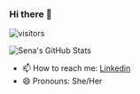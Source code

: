 ### Hi there 👋

![visitors](https://img.shields.io/badge/dynamic/json?color=informational&label=visitor%20count&query=value&url=https%3A%2F%2Fapi.countapi.xyz%2Fhit%2Fkilicars.kilicars%2Freadme)

![Sena's GitHub Stats](https://github-readme-stats.vercel.app/api?username=kilicars&show_icons=true)

- 📫 How to reach me: [Linkedin](https://www.linkedin.com/in/sena-k%C4%B1l%C4%B1%C3%A7arslan-2370884/)
- 😄 Pronouns: She/Her

<!--
**kilicars/kilicars** is a ✨ _special_ ✨ repository because its `README.md` (this file) appears on your GitHub profile.

Here are some ideas to get you started:

- 🔭 I’m currently working on ...
- 🌱 I’m currently learning ...
- 👯 I’m looking to collaborate on ...
- 🤔 I’m looking for help with ...
- 💬 Ask me about ...
- 📫 How to reach me: ...
- 😄 Pronouns: ...
- ⚡ Fun fact: ...
-->
